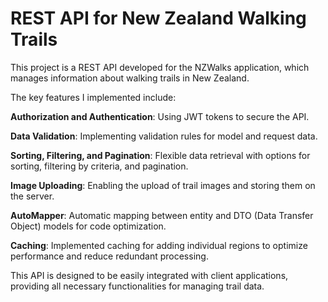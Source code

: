 # REST API for New Zealand Walking Trails  

This project is a REST API developed for the NZWalks application, which manages information about walking trails in New Zealand.  

The key features I implemented include:  

**Authorization and Authentication**: Using JWT tokens to secure the API.  

**Data Validation**: Implementing validation rules for model and request data.  

**Sorting, Filtering, and Pagination**: Flexible data retrieval with options for sorting, filtering by criteria, and pagination.  

**Image Uploading**: Enabling the upload of trail images and storing them on the server.  

**AutoMapper**: Automatic mapping between entity and DTO (Data Transfer Object) models for code optimization.  

**Caching**: Implemented caching for adding individual regions to optimize performance and reduce redundant processing.  

This API is designed to be easily integrated with client applications, providing all necessary functionalities for managing trail data.

